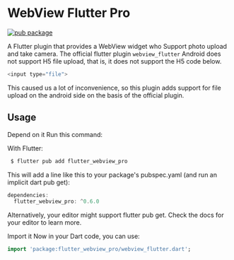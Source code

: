 # WebView Flutter Pro

[![pub package](https://img.shields.io/badge/pub-v0.6.0-orange)](https://pub.dartlang.org/packages/flutter_webview_pro)

A Flutter plugin that provides a WebView widget   who Support photo upload and take camera.
The official flutter plugin `webview_flutter` Android does not support H5 file upload, that is, it does not support the H5 code below.

```dart
<input type="file">
```

This caused us a lot of inconvenience, so this plugin adds support for file upload on the android side on the basis of the official plugin.


## Usage
Depend on it
Run this command:

With Flutter:
```dart
 $ flutter pub add flutter_webview_pro
 ```

This will add a line like this to your package's pubspec.yaml (and run an implicit dart pub get):

```dart
dependencies:
  flutter_webview_pro: ^0.6.0
  ```

Alternatively, your editor might support flutter pub get. Check the docs for your editor to learn more.

Import it
Now in your Dart code, you can use:

```dart
import 'package:flutter_webview_pro/webview_flutter.dart';
```

